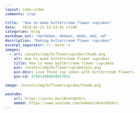 ```yaml
---
layout: cake-video
comments: true

title:  "How to make buttercream flower cupcakes"
date:   2019-01-21 13:33:41 +1100
categories: blog
markdown_ext: "markdown, mkdown, mkdn, mkd, md"
description: "Making buttercream flower cupcakes"
excerpt_separator: <!--more-->
images: 
  - url: /assets/img/bcflowercupcake/thumb.png
    alt: How to make buttercream flower cupcakes
    title: How to make buttercream flower cupcakes
    pin: /assets/img/bcflowercupcake/pin.png
    pin-desc: Love these cup cakes with buttercream flowers.
    pin-id: 479914904039917052

image: /assets/img/bcflowercupcake/thumb.png

youtube:
    url: https://youtu.be/cNcmrUQ16rc
    embed: https://www.youtube.com/embed/cNcmrUQ16rc
---
```

